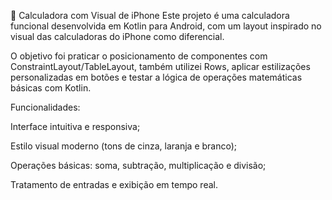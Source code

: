 🧮 Calculadora com Visual de iPhone
Este projeto é uma calculadora funcional desenvolvida em Kotlin para Android, com um layout inspirado no visual das calculadoras do iPhone como diferencial.

O objetivo foi praticar o posicionamento de componentes com ConstraintLayout/TableLayout, também utilizei Rows, aplicar estilizações personalizadas em botões e testar a lógica de operações matemáticas básicas com Kotlin.

Funcionalidades:

Interface intuitiva e responsiva;

Estilo visual moderno (tons de cinza, laranja e branco);

Operações básicas: soma, subtração, multiplicação e divisão;

Tratamento de entradas e exibição em tempo real.

